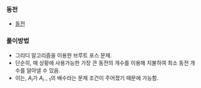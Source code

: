 ### 동전
- [동전](https://www.acmicpc.net/problem/11047)
### 풀이방법
- 그리디 알고리즘을 이용한 브루트 포스 문제.
- 단순히, 매 상황에 사용가능한 가장 큰 동전의 개수를 이용해 지불하여 최소 동전 개수를 알아낼 수 있음.
- 이는, $A_i$가 $A_{i-1}$의 배수라는 문제 조건이 주어졌기 때문에 가능함.